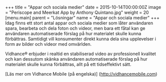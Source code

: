+++
title = "Appar och sociala medier"
date = 2015-10-14T00:00:00Z
image = "Periscope and Meerkat App by Anthony Quintano.jpg"
weight = 20
[menu.main]
parent = "Lösningar"
name = "Appar och sociala medier"
+++
Idag finns ett stort antal appar och sociala medier som låter användaren spara, bearbeta och dela foton och videor, men bara ett fåtal kan ge användaren automatiserade förslag på hur materialet skulle kunna förbättras. Samtidigt vill konsumenter direkt kunna dela sina upplevelser i form av bilder och videor med omvärlden.

Vidhance® erbjuder i realtid en stabiliserad video av professionell kvalitet och kan dessutom skänka användaren automatiserade förslag på hur materialet skulle kunna förbättras, allt på ett tidseffektivt sätt.

[Läs mer om Vidhance Mobile (på engelska)] (http://vidhancemobile.com)

